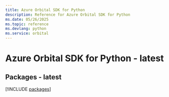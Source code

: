 ```yaml
---
title: Azure Orbital SDK for Python
description: Reference for Azure Orbital SDK for Python
ms.date: 05/26/2025
ms.topic: reference
ms.devlang: python
ms.service: orbital
---
```

# Azure Orbital SDK for Python - latest
## Packages - latest
[!INCLUDE [packages](orbital-index.md)]